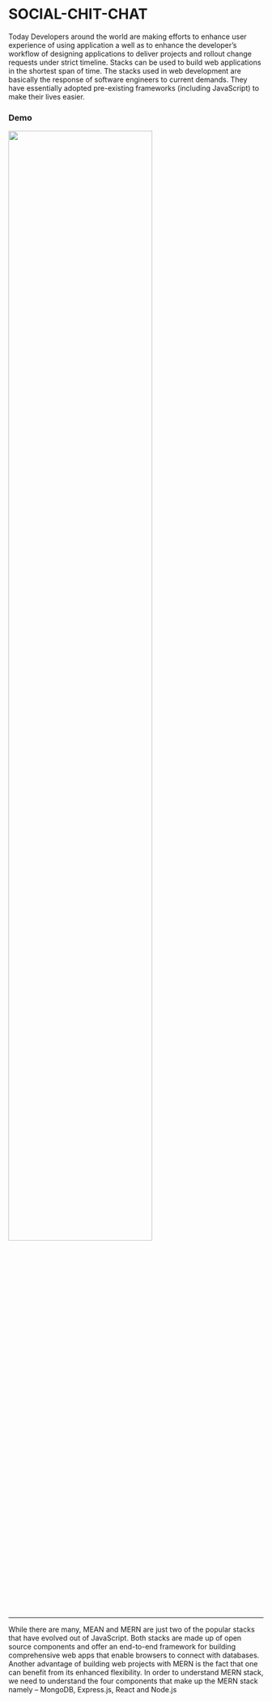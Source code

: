 # SOCIAL-CHIT-CHAT
<p>Today Developers around the world are making efforts to enhance user experience of using application a well as to enhance the developer’s workflow of designing applications to deliver projects and rollout change  requests under strict timeline. Stacks can be used to build web applications in the shortest span of time. The  stacks used in web development are basically the response of software engineers to current demands. They  have essentially adopted pre-existing frameworks (including JavaScript) to make their lives easier.</p> 
<h3> Demo </h3>
<img style="width:75%" src="./v1.gif" />
<hr>
 <p>While there are many, MEAN and MERN are just two of the popular stacks that have evolved out of  JavaScript. Both stacks are made up of open source components and offer an end-to-end framework for building comprehensive web apps that enable browsers to connect with databases. Another advantage of building web projects with MERN is the fact that one can benefit from its enhanced flexibility. In order to understand MERN stack, we need to understand the four components that make up the MERN stack namely – MongoDB, Express.js, React and Node.js</p>   


